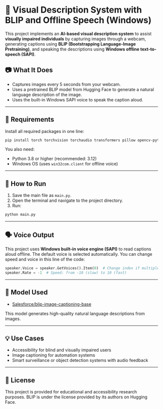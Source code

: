 

# 🧠 Visual Description System with BLIP and Offline Speech (Windows)

This project implements an **AI-based visual description system** to assist **visually impaired individuals** by capturing images through a webcam, generating captions using **BLIP (Bootstrapping Language-Image Pretraining)**, and speaking the descriptions using **Windows offline text-to-speech (SAPI)**.

## 📷 What It Does

* Captures images every 5 seconds from your webcam.
* Uses a pretrained BLIP model from Hugging Face to generate a natural language description of the image.
* Uses the built-in Windows SAPI voice to speak the caption aloud.

---

## 🔧 Requirements

Install all required packages in one line:

```bash
pip install torch torchvision torchaudio transformers pillow opencv-python pywin32
```

You also need:

* Python 3.8 or higher (recommended: 3.12)
* Windows OS (uses `win32com.client` for offline voice)

---

## 🚀 How to Run

1. Save the main file as `main.py`.
2. Open the terminal and navigate to the project directory.
3. Run:

```bash
python main.py
```

---

## 🗣️ Voice Output

This project uses **Windows built-in voice engine (SAPI)** to read captions aloud offline. The default voice is selected automatically. You can change speed and voice in this line of the code:

```python
speaker.Voice = speaker.GetVoices().Item(0)  # Change index if multiple voices installed
speaker.Rate = -1  # Speed: from -10 (slow) to 10 (fast)
```

---

## 🧠 Model Used

* [Salesforce/blip-image-captioning-base](https://huggingface.co/Salesforce/blip-image-captioning-base)

This model generates high-quality natural language descriptions from images.

---

## 💡 Use Cases

* Accessibility for blind and visually impaired users
* Image captioning for automation systems
* Smart surveillance or object detection systems with audio feedback

---

## 📄 License

This project is provided for educational and accessibility research purposes. BLIP is under the license provided by its authors on Hugging Face.




